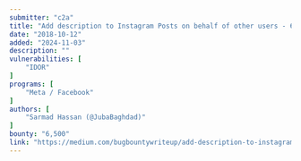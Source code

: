 ```yaml
---
submitter: "c2a"
title: "Add description to Instagram Posts on behalf of other users - 6500$"
date: "2018-10-12"
added: "2024-11-03"
description: ""
vulnerabilities: [
    "IDOR"
]
programs: [
    "Meta / Facebook"
]
authors: [
    "Sarmad Hassan (@JubaBaghdad)"
]
bounty: "6,500"
link: "https://medium.com/bugbountywriteup/add-description-to-instagram-posts-on-behalf-of-other-users-6500-7d55b4a24c5a"
---
```




